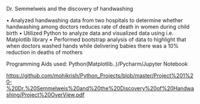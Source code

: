 Dr. Semmelweis and the discovery of handwashing

• Analyzed handwashing data from two hospitals to determine whether handwashing among doctors reduces rate of death in women during child birth 
• Utilized Python to analyze data and visualized data using i.e. Matplotlib library
• Performed bootstrap analysis of data to highlight that when doctors washed hands while delivering babies there was a 10% reduction in deaths of mothers

Programming Aids used: Python(Matplotlib..)/Pycharm/Jupyter Notebook

https://github.com/mohikrish/Python_Projects/blob/master/Project%201%20-%20Dr.%20Semmelweis%20and%20the%20Discovery%20of%20Handwashing/Project%20OverView.pdf
